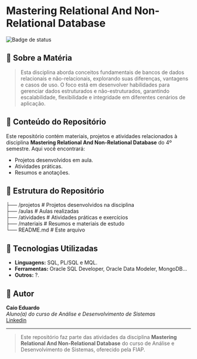 # Mastering Relational And Non-Relational Database

![Badge de status](https://img.shields.io/badge/Status-Em%20Desenvolvimento-yellow)

## 📖 Sobre a Matéria
> Esta disciplina aborda conceitos fundamentais de bancos de dados relacionais e não-relacionais, explorando suas diferenças, vantagens e casos de uso. O foco está em desenvolver habilidades para gerenciar dados estruturados e não-estruturados, garantindo escalabilidade, flexibilidade e integridade em diferentes cenários de aplicação.

## 📝 Conteúdo do Repositório
Este repositório contém materiais, projetos e atividades relacionados à disciplina **Mastering Relational And Non-Relational Database** do 4º semestre. Aqui você encontrará:
- Projetos desenvolvidos em aula.
- Atividades práticas.
- Resumos e anotações.

## 📂 Estrutura do Repositório
├── /projetos       # Projetos desenvolvidos na disciplina  
├── /aulas          # Aulas realizadas  
├── /atividades     # Atividades práticas e exercícios  
├── /materiais      # Resumos e materiais de estudo  
└── README.md       # Este arquivo  

## 🚀 Tecnologias Utilizadas
- **Linguagens:** SQL, PL/SQL e MQL.
- **Ferramentas:** Oracle SQL Developer, Oracle Data Modeler, MongoDB...
- **Outros:** ?.

## 👤 Autor
**Caio Eduardo**  
*Aluno(a) do curso de Análise e Desenvolvimento de Sistemas*  
[Linkedin](https://linkedin.com/in/caio3martins)

---

> Este repositório faz parte das atividades da disciplina **Mastering Relational And Non-Relational Database** do curso de Análise e Desenvolvimento de Sistemas, oferecido pela FIAP.
